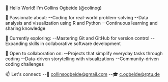  🌟 Hello World! I'm Collins Ogbeide (@colinog)

  👀 Passionate about:
  --Coding for real-world problem-solving
  --Data analysis and visualization using R and Python
  --Continuous learning and sharing knowledge

🌱 Currently exploring:
  --Mastering Git and GitHub for version control
  --Expanding skills in collaborative software development

💞️ Open to collaboration on:
  --Projects that simplify everyday tasks through coding
  --Data-driven storytelling with visualizations
  --Community-driven coding challenges

📫 Let's connect:
  --📧 collinsogbeide@gmail.com
  --🎓 c.ogbeide@rptu.de
